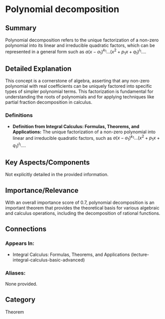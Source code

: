 # Polynomial decomposition

## Summary
Polynomial decomposition refers to the unique factorization of a non-zero polynomial into its linear and irreducible quadratic factors, which can be represented in a general form such as $a(x-a_1)^{k_1}...(x^2+p_1x+q_1)^{l_1}...$.

## Detailed Explanation
This concept is a cornerstone of algebra, asserting that any non-zero polynomial with real coefficients can be uniquely factored into specific types of simpler polynomial terms. This factorization is fundamental for understanding the roots of polynomials and for applying techniques like partial fraction decomposition in calculus.

### Definitions
*   **Definition from Integral Calculus: Formulas, Theorems, and Applications:** The unique factorization of a non-zero polynomial into linear and irreducible quadratic factors, such as $a(x-a_1)^{k_1}...(x^2+p_1x+q_1)^{l_1}...$.

## Key Aspects/Components
Not explicitly detailed in the provided information.

## Importance/Relevance
With an overall importance score of 0.7, polynomial decomposition is an important theorem that provides the theoretical basis for various algebraic and calculus operations, including the decomposition of rational functions.

## Connections
### Appears In:
*   Integral Calculus: Formulas, Theorems, and Applications (lecture-integral-calculus-basic-advanced)

### Aliases:
None provided.

## Category
Theorem
